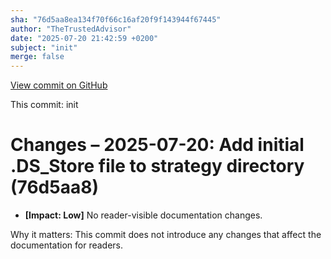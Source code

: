 ```yaml
---
sha: "76d5aa8ea134f70f66c16af20f9f143944f67445"
author: "TheTrustedAdvisor"
date: "2025-07-20 21:42:59 +0200"
subject: "init"
merge: false
---
```


[View commit on GitHub](https://github.com/TheTrustedAdvisor/FabricAdoptionFramework/commit/76d5aa8ea134f70f66c16af20f9f143944f67445)

This commit: init

# Changes – 2025-07-20: Add initial .DS_Store file to strategy directory (76d5aa8)

- **[Impact: Low]** No reader-visible documentation changes.

Why it matters: This commit does not introduce any changes that affect the documentation for readers.
